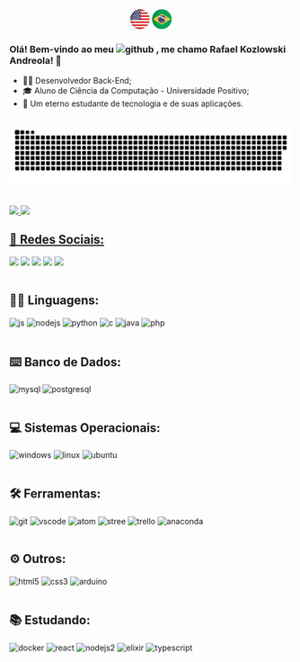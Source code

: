 ##

<div align="center">
  <a href="/README.md"><img height="35em" src="/Icons/Icon_EUA.png" /></a>
  <a href="/Docs/README_Pt-BR.md"><img height="35em" src="/Icons/Icon_Brazil.png" /></a>
</div>

### Olá! Bem-vindo ao meu <img alt="github" height="20" widht="20" src="https://cdn.jsdelivr.net/gh/devicons/devicon/icons/github/github-original.svg" /> , me chamo Rafael Kozlowski Andreola! 👋

- 👨‍💻 Desenvolvedor Back-End;
- 🎓 Aluno de Ciência da Computação - Universidade Positivo;
- 🚀 Um eterno estudante de tecnologia e de suas aplicações.

##
<div>
  
  ![Snake animation](https://github.com/Rafa-KozAnd/Rafa-KozAnd/blob/output/github-contribution-grid-snake.svg)
  
</div>

<div><br>
  <a href="https://github.com/Rafa-KozAnd">
  <img height="160em" src="https://github-readme-stats.vercel.app/api?username=Rafa-KozAnd&show_icons=true&theme=radical&include_all_commits=true&count_private=true" />
  <img height="160em" src="https://github-readme-stats.vercel.app/api/top-langs/?username=Rafa-KozAnd&layout=compact&langs_count=16&theme=tokyonight" />
</div>


<div>
  <h2>📱 Redes Sociais:</h2>
  <a href="https://www.instagram.com/rafa_kozand/" target="_blank"><img src="https://img.shields.io/badge/Instagram-E4405F?style=for-the-badge&logo=instagram&logoColor=white" /></a>
  <a href="https://www.linkedin.com/in/rafa-kozand/" target="_blank"><img src="https://img.shields.io/badge/LinkedIn-0077B5?style=for-the-badge&logo=linkedin&logoColor=white" /></a>
  <a href="https://www.facebook.com/rafa.kozand/" target="_blank"><img src="https://img.shields.io/badge/Facebook-1877F2?style=for-the-badge&logo=facebook&logoColor=white" /></a>
  <a href="mailto:rafandreola@hotmail.com"><img src="https://img.shields.io/badge/Gmail-D14836?style=for-the-badge&logo=gmail&logoColor=white" /></a>
  <a href="https://discord.gg/692522294546792508" target="_blank"><img src="https://img.shields.io/badge/Discord-7289DA?style=for-the-badge&logo=discord&logoColor=white" /></a>
</div>

<div style="display: inline_block"><br>
  <h2>👨‍💻 Linguagens:</h2>
  <img align="center" alt="js" height="40" widht="40" src="https://cdn.jsdelivr.net/gh/devicons/devicon/icons/javascript/javascript-original.svg" />
  <img align="center" alt="nodejs" height="40" widht="40" src="https://cdn.jsdelivr.net/gh/devicons/devicon/icons/nodejs/nodejs-original-wordmark.svg" />
  <img align="center" alt="python" height="40" widht="40" src="https://cdn.jsdelivr.net/gh/devicons/devicon/icons/python/python-original-wordmark.svg" />
  <img align="center" alt="c" height="40" widht="40" src="https://cdn.jsdelivr.net/gh/devicons/devicon/icons/c/c-original.svg" />
  <img align="center" alt="java" height="40" widht="40" src="https://cdn.jsdelivr.net/gh/devicons/devicon/icons/java/java-original.svg" />
  <img align="center" alt="php" height="40" widht="40" src="https://cdn.jsdelivr.net/gh/devicons/devicon/icons/php/php-original.svg" />
</div>
  
<div style="display: inline_block"><br>
  <h2>⌨️ Banco de Dados:</h2>
  <img align="center" alt="mysql" height="40" widht="40" src="https://cdn.jsdelivr.net/gh/devicons/devicon/icons/mysql/mysql-original-wordmark.svg" />
  <img align="center" alt="postgresql" height="40" widht="40" src="https://cdn.jsdelivr.net/gh/devicons/devicon/icons/postgresql/postgresql-original-wordmark.svg" />
</div>

<div style="display: inline_block"><br>
  <h2>💻 Sistemas Operacionais:</h2>
  <img align="center" alt="windows" height="40" widht="40" src="https://cdn.jsdelivr.net/gh/devicons/devicon/icons/windows8/windows8-original.svg" />
  <img align="center" alt="linux" height="40" widht="40" src="https://cdn.jsdelivr.net/gh/devicons/devicon/icons/linux/linux-original.svg" />
  <img align="center" alt="ubuntu" height="40" widht="40" src="https://cdn.jsdelivr.net/gh/devicons/devicon/icons/ubuntu/ubuntu-plain.svg" />
</div>
  
<div style="display: inline_block"><br>
  <h2>🛠️ Ferramentas:</h2>
  <img align="center" alt="git" height="40" widht="40" src="https://cdn.jsdelivr.net/gh/devicons/devicon/icons/git/git-original-wordmark.svg" />
  <img align="center" alt="vscode" height="40" src="https://cdn.jsdelivr.net/gh/devicons/devicon/icons/vscode/vscode-original.svg" />
  <img align="center" alt="atom" height="40" widht="40" src="https://cdn.jsdelivr.net/gh/devicons/devicon/icons/atom/atom-original.svg" />
  <img align="center" alt="stree" height="40" widht="40" src="https://cdn.jsdelivr.net/gh/devicons/devicon/icons/sourcetree/sourcetree-original-wordmark.svg" />
  <img align="center" alt="trello" height="40" widht="40" src="https://cdn.jsdelivr.net/gh/devicons/devicon/icons/trello/trello-plain.svg" />
  <img align="center" alt="anaconda" height="40" widht="40" src="https://cdn.jsdelivr.net/gh/devicons/devicon/icons/anaconda/anaconda-original.svg" />
</div>

<div style="display: inline_block"><br>
  <h2>⚙️ Outros:</h2>
  <img align="center" alt="html5" height="40" widht="40"src="https://cdn.jsdelivr.net/gh/devicons/devicon/icons/html5/html5-original-wordmark.svg" />
  <img align="center" alt="css3" height="40" widht="40" src="https://cdn.jsdelivr.net/gh/devicons/devicon/icons/css3/css3-original-wordmark.svg" />
  <img align="center" alt="arduino" height="40" widht="40" src="https://cdn.jsdelivr.net/gh/devicons/devicon/icons/arduino/arduino-original.svg" />
</div>
  
<div style="display: inline_block"><br>
  <h2>📚 Estudando:</h2>
  <img align="center" alt="docker" height="40" src="https://cdn.jsdelivr.net/gh/devicons/devicon/icons/docker/docker-original.svg" />
  <img align="center" alt="react" height="40" src="https://cdn.jsdelivr.net/gh/devicons/devicon/icons/react/react-original-wordmark.svg" />
  <img align="center" alt="nodejs2" height="40" widht="40" src="https://cdn.jsdelivr.net/gh/devicons/devicon/icons/nodejs/nodejs-original-wordmark.svg" />
  <img align="center" alt="elixir" height="40" widht="40" src="https://cdn.jsdelivr.net/gh/devicons/devicon/icons/elixir/elixir-original-wordmark.svg" />
  <img align="center" alt="typescript" height="40" widht="40" src="https://cdn.jsdelivr.net/gh/devicons/devicon/icons/typescript/typescript-original.svg" />
</div>

